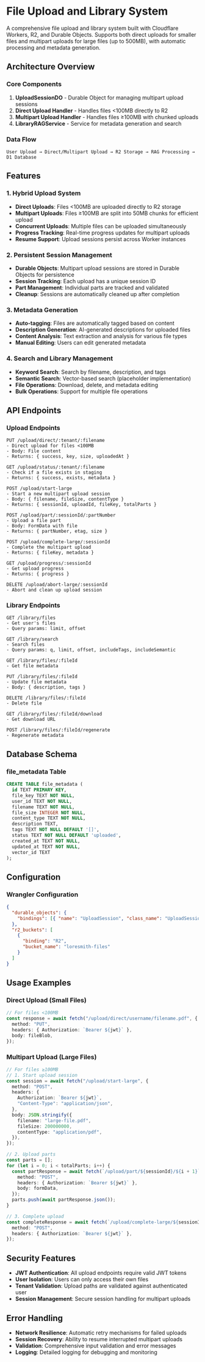 # File Upload and Library System

A comprehensive file upload and library system built with Cloudflare Workers, R2, and Durable Objects. Supports both direct uploads for smaller files and multipart uploads for large files (up to 500MB), with automatic processing and metadata generation.

## Architecture Overview

### Core Components

1. **UploadSessionDO** - Durable Object for managing multipart upload sessions
2. **Direct Upload Handler** - Handles files <100MB directly to R2
3. **Multipart Upload Handler** - Handles files ≥100MB with chunked uploads
4. **LibraryRAGService** - Service for metadata generation and search

### Data Flow

```
User Upload → Direct/Multipart Upload → R2 Storage → RAG Processing → D1 Database
```

## Features

### 1. Hybrid Upload System

- **Direct Uploads**: Files <100MB are uploaded directly to R2 storage
- **Multipart Uploads**: Files ≥100MB are split into 50MB chunks for efficient upload
- **Concurrent Uploads**: Multiple files can be uploaded simultaneously
- **Progress Tracking**: Real-time progress updates for multipart uploads
- **Resume Support**: Upload sessions persist across Worker instances

### 2. Persistent Session Management

- **Durable Objects**: Multipart upload sessions are stored in Durable Objects for persistence
- **Session Tracking**: Each upload has a unique session ID
- **Part Management**: Individual parts are tracked and validated
- **Cleanup**: Sessions are automatically cleaned up after completion

### 3. Metadata Generation

- **Auto-tagging**: Files are automatically tagged based on content
- **Description Generation**: AI-generated descriptions for uploaded files
- **Content Analysis**: Text extraction and analysis for various file types
- **Manual Editing**: Users can edit generated metadata

### 4. Search and Library Management

- **Keyword Search**: Search by filename, description, and tags
- **Semantic Search**: Vector-based search (placeholder implementation)
- **File Operations**: Download, delete, and metadata editing
- **Bulk Operations**: Support for multiple file operations

## API Endpoints

### Upload Endpoints

```
PUT /upload/direct/:tenant/:filename
- Direct upload for files <100MB
- Body: File content
- Returns: { success, key, size, uploadedAt }

GET /upload/status/:tenant/:filename
- Check if a file exists in staging
- Returns: { success, exists, metadata }

POST /upload/start-large
- Start a new multipart upload session
- Body: { filename, fileSize, contentType }
- Returns: { sessionId, uploadId, fileKey, totalParts }

POST /upload/part/:sessionId/:partNumber
- Upload a file part
- Body: FormData with file
- Returns: { partNumber, etag, size }

POST /upload/complete-large/:sessionId
- Complete the multipart upload
- Returns: { fileKey, metadata }

GET /upload/progress/:sessionId
- Get upload progress
- Returns: { progress }

DELETE /upload/abort-large/:sessionId
- Abort and clean up upload session
```

### Library Endpoints

```
GET /library/files
- Get user's files
- Query params: limit, offset

GET /library/search
- Search files
- Query params: q, limit, offset, includeTags, includeSemantic

GET /library/files/:fileId
- Get file metadata

PUT /library/files/:fileId
- Update file metadata
- Body: { description, tags }

DELETE /library/files/:fileId
- Delete file

GET /library/files/:fileId/download
- Get download URL

POST /library/files/:fileId/regenerate
- Regenerate metadata
```

## Database Schema

### file_metadata Table

```sql
CREATE TABLE file_metadata (
  id TEXT PRIMARY KEY,
  file_key TEXT NOT NULL,
  user_id TEXT NOT NULL,
  filename TEXT NOT NULL,
  file_size INTEGER NOT NULL,
  content_type TEXT NOT NULL,
  description TEXT,
  tags TEXT NOT NULL DEFAULT '[]',
  status TEXT NOT NULL DEFAULT 'uploaded',
  created_at TEXT NOT NULL,
  updated_at TEXT NOT NULL,
  vector_id TEXT
);
```

## Configuration

### Wrangler Configuration

```json
{
  "durable_objects": {
    "bindings": [{ "name": "UploadSession", "class_name": "UploadSessionDO" }]
  },
  "r2_buckets": [
    {
      "binding": "R2",
      "bucket_name": "loresmith-files"
    }
  ]
}
```

## Usage Examples

### Direct Upload (Small Files)

```typescript
// For files <100MB
const response = await fetch("/upload/direct/username/filename.pdf", {
  method: "PUT",
  headers: { Authorization: `Bearer ${jwt}` },
  body: fileBlob,
});
```

### Multipart Upload (Large Files)

```typescript
// For files ≥100MB
// 1. Start upload session
const session = await fetch("/upload/start-large", {
  method: "POST",
  headers: {
    Authorization: `Bearer ${jwt}`,
    "Content-Type": "application/json",
  },
  body: JSON.stringify({
    filename: "large-file.pdf",
    fileSize: 200000000,
    contentType: "application/pdf",
  }),
});

// 2. Upload parts
const parts = [];
for (let i = 0; i < totalParts; i++) {
  const partResponse = await fetch(`/upload/part/${sessionId}/${i + 1}`, {
    method: "POST",
    headers: { Authorization: `Bearer ${jwt}` },
    body: formData,
  });
  parts.push(await partResponse.json());
}

// 3. Complete upload
const completeResponse = await fetch(`/upload/complete-large/${sessionId}`, {
  method: "POST",
  headers: { Authorization: `Bearer ${jwt}` },
});
```

## Security Features

- **JWT Authentication**: All upload endpoints require valid JWT tokens
- **User Isolation**: Users can only access their own files
- **Tenant Validation**: Upload paths are validated against authenticated user
- **Session Management**: Secure session handling for multipart uploads

## Error Handling

- **Network Resilience**: Automatic retry mechanisms for failed uploads
- **Session Recovery**: Ability to resume interrupted multipart uploads
- **Validation**: Comprehensive input validation and error messages
- **Logging**: Detailed logging for debugging and monitoring
